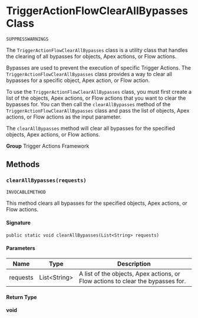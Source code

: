 # TriggerActionFlowClearAllBypasses Class

`SUPPRESSWARNINGS`

The `TriggerActionFlowClearAllBypasses` class is a utility class that handles the
clearing of all bypasses for objects, Apex actions, or Flow actions.

Bypasses are used to prevent the execution of specific Trigger Actions.
The `TriggerActionFlowClearAllBypasses` class provides a way to clear all bypasses for a specific object, Apex action, or Flow action.

To use the `TriggerActionFlowClearAllBypasses` class, you must first create a list of the objects, Apex actions, or Flow actions that you want to clear the bypasses for.
You can then call the `clearAllBypasses` method of the `TriggerActionFlowClearAllBypasses` class and pass the list of objects, Apex actions, or Flow actions as the input parameter.

The `clearAllBypasses` method will clear all bypasses for the specified objects, Apex actions, or Flow actions.

**Group** Trigger Actions Framework

## Methods

### `clearAllBypasses(requests)`

`INVOCABLEMETHOD`

This method clears all bypasses for the specified objects, Apex actions, or Flow actions.

#### Signature

```apex
public static void clearAllBypasses(List<String> requests)
```

#### Parameters

| Name     | Type               | Description                                                                     |
| -------- | ------------------ | ------------------------------------------------------------------------------- |
| requests | List&lt;String&gt; | A list of the objects, Apex actions, or Flow actions to clear the bypasses for. |

#### Return Type

**void**
